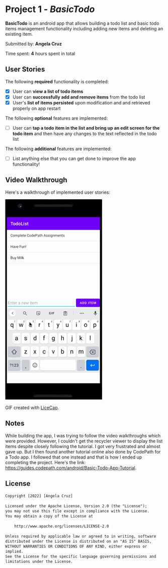 # Project 1 - *BasicTodo*

**BasicTodo** is an android app that allows building a todo list and basic todo items management functionality including adding new items and deleting an existing item.

Submitted by: **Angela Cruz**

Time spent: **4** hours spent in total

## User Stories

The following **required** functionality is completed:

* [X] User can **view a list of todo items**
* [X] User can **successfully add and remove items** from the todo list
* [X] User's **list of items persisted** upon modification and and retrieved properly on app restart

The following **optional** features are implemented:

* [ ] User can **tap a todo item in the list and bring up an edit screen for the todo item** and then have any changes to the text reflected in the todo list

The following **additional** features are implemented:

* [ ] List anything else that you can get done to improve the app functionality!

## Video Walkthrough

Here's a walkthrough of implemented user stories:

<img src='walkthrough.gif' title='Video Walkthrough' width='' alt='Video Walkthrough' />


GIF created with [LiceCap](http://www.cockos.com/licecap/).

## Notes

While building the app, I was trying to follow the video walkthroughs which 
were provided. However, I couldn't get the recycler viewer to display the 
list items despite closely following the tutorial. I got very frustrated 
and almost gave up. But I then found another tutorial online also done 
by CodePath for a Todo app. I followed that one instead and that is how I ended
up completing the project. Here's the link: https://guides.codepath.com/android/Basic-Todo-App-Tutorial. 


## License

    Copyright [2022] [Angela Cruz]

    Licensed under the Apache License, Version 2.0 (the "License");
    you may not use this file except in compliance with the License.
    You may obtain a copy of the License at

        http://www.apache.org/licenses/LICENSE-2.0

    Unless required by applicable law or agreed to in writing, software
    distributed under the License is distributed on an "AS IS" BASIS,
    WITHOUT WARRANTIES OR CONDITIONS OF ANY KIND, either express or implied.
    See the License for the specific language governing permissions and
    limitations under the License.
